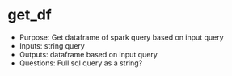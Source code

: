 # get_df

- Purpose: Get dataframe of spark query based on input query
- Inputs: string query
- Outputs: dataframe based on input query
- Questions: Full sql query as a string?
